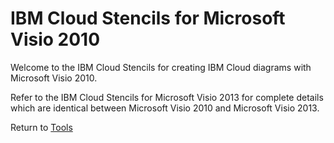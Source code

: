 # IBM Cloud Stencils for Microsoft Visio 2010

Welcome to the IBM Cloud Stencils for creating IBM Cloud diagrams with Microsoft Visio 2010.  

Refer to the IBM Cloud Stencils for Microsoft Visio 2013 for complete details which are identical between Microsoft Visio 2010 and Microsoft Visio 2013.

Return to [Tools](/README.md) 
